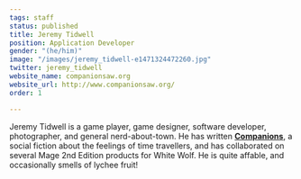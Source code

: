 ```yaml
---
tags: staff
status: published
title: Jeremy Tidwell
position: Application Developer
gender: "(he/him)"
image: "/images/jeremy_tidwell-e1471324472260.jpg"
twitter: jeremy_tidwell
website_name: companionsaw.org
website_url: http://www.companionsaw.org/
order: 1

---
```

Jeremy Tidwell is a game player, game designer, software developer, photographer, and general nerd-about-town. He has written [**Companions**](http://www.companionsaw.org/), a social fiction about the feelings of time travellers, and has collaborated on several Mage 2nd Edition products for White Wolf. He is quite affable, and occasionally smells of lychee fruit!